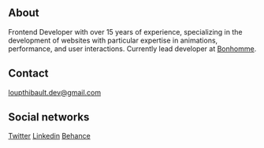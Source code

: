 ## About

Frontend Developer with over 15 years of experience, specializing in the development of websites with particular expertise in animations, performance, and user interactions.
Currently lead developer at [Bonhomme](https://bonhommeparis.com/en/).

## Contact

[loupthibault.dev@gmail.com](mailto:loupthibault.dev@gmail.com)

## Social networks

[Twitter](https://twitter.com/loupthibault)
[Linkedin](https://www.linkedin.com/in/loupthibault/)
[Behance](https://www.behance.net/loupthibaue86e)

